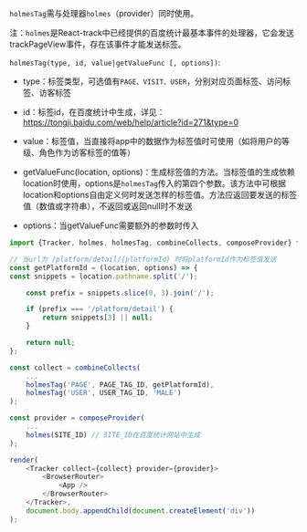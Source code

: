 `holmesTag`需与处理器`holmes`（provider）同时使用。

注：`holmes`是React-track中已经提供的百度统计最基本事件的处理器，它会发送trackPageView事件，存在该事件才能发送标签。

`holmesTag(type, id, value|getValueFunc [, options])`:

- type：标签类型，可选值有`PAGE、VISIT、USER`，分别对应页面标签、访问标签、访客标签

- id：标签id，在百度统计中生成，详见：https://tongji.baidu.com/web/help/article?id=271&type=0

- value：标签值，当直接将app中的数据作为标签值时可使用（如将用户的等级、角色作为访客标签的值等）

- getValueFunc(location, options)：生成标签值的方法。当标签值的生成依赖location时使用，options是`holmesTag`传入的第四个参数。该方法中可根据location和options自由定义何时发送怎样的标签值。方法应返回要发送的标签值（数值或字符串），不返回或返回null时不发送

- options：当getValueFunc需要额外的参数时传入

```js
import {Tracker, holmes, holmesTag, combineCollects, composeProvider} from '@ecomfe/react-track';

// 当url为 /platform/detail/{platformId} 时将platformId作为标签值发送
const getPlatformId = (location, options) => {
const snippets = location.pathname.split('/');

    const prefix = snippets.slice(0, 3).join('/');

    if (prefix === '/platform/detail') {
        return snippets[3] || null;
    }

    return null;
};

const collect = combineCollects(
    ...
    holmesTag('PAGE', PAGE_TAG_ID, getPlatformId),
    holmesTag('USER', USER_TAG_ID, 'MALE')
);

const provider = composeProvider(
    ...
    holmes(SITE_ID) // SITE_ID在百度统计网站中生成
);

render(
    <Tracker collect={collect} provider={provider}>
        <BrowserRouter>
            <App />
        </BrowserRouter>
    </Tracker>,
    document.body.appendChild(document.createElement('div'))
);
```

